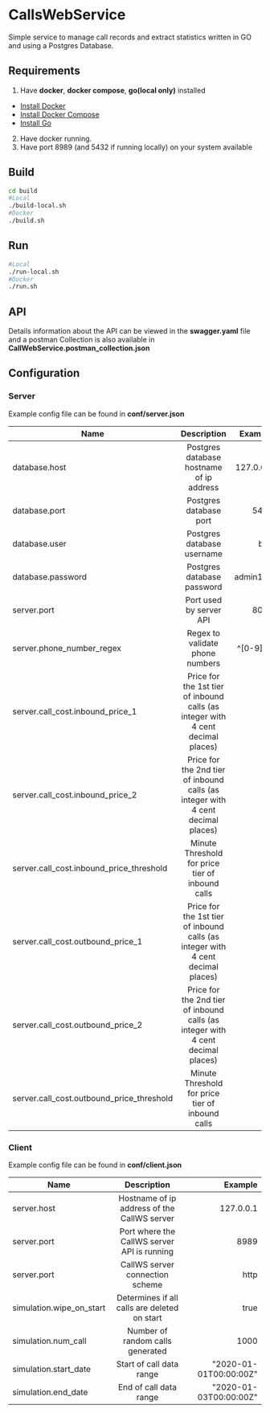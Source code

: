 # CallsWebService
Simple service to manage call records and extract statistics written in GO and using a Postgres Database.

## Requirements
1. Have **docker**, **docker compose**, **go(local only)**  installed
- [Install Docker](https://docs.docker.com/install/)
- [Install Docker Compose](https://docs.docker.com/compose/install/)
- [Install Go](https://golang.org/doc/install)
2. Have docker running.
3. Have port 8989 (and 5432 if running locally) on your system available

## Build
```bash
cd build
#Local
./build-local.sh
#Docker
./build.sh
``` 

## Run
```bash
#Local
./run-local.sh
#Docker
./run.sh
``` 

## API
Details information about the API can be viewed in the **swagger.yaml** file and a postman Collection is also available in **CallWebService.postman_collection.json**  

## Configuration

### Server
Example config file can be found in **conf/server.json**

| Name          | Description           | Example  |
| ------------- |:---------------------:| --------:|
| database.host | Postgres database hostname of ip address         | 127.0.0.1    |
| database.port | Postgres database port              |   5432    |
| database.user | Postgres database username          |    bob |
| database.password | Postgres database password          |    admin123 |
| server.port | Port used by server API       |    8080 |
| server.phone_number_regex | Regex to validate phone numbers      |    ^[0-9]+$ |
| server.call_cost.inbound_price_1 | Price for the 1st tier of inbound calls (as integer with 4 cent decimal places) |0|
|server.call_cost.inbound_price_2 | Price for the 2nd tier of inbound calls (as integer with 4 cent decimal places) |0| 
| server.call_cost.inbound_price_threshold | Minute Threshold for price tier of inbound calls |0 |
|server.call_cost.outbound_price_1 | Price for the 1st tier of inbound calls (as integer with 4 cent decimal places) |5|
|server.call_cost.outbound_price_2 | Price for the 2nd tier of inbound calls (as integer with 4 cent decimal places) |10| 
| server.call_cost.outbound_price_threshold | Minute Threshold for price tier of inbound calls | 5 | 

### Client
Example config file can be found in **conf/client.json**

| Name          | Description           | Example  |
| ------------- |:---------------------:| --------:|
| server.host | Hostname of ip address of the CallWS server | 127.0.0.1    |
| server.port | Port where the CallWS server API is running |   8989    |
| server.port | CallWS server connection scheme  | http |
| simulation.wipe_on_start | Determines if all calls are deleted on start | true |
| simulation.num_call | Number of random calls generated | 1000 |
| simulation.start_date | Start of call data range | "2020-01-01T00:00:00Z" |
| simulation.end_date | End of call data range | "2020-01-03T00:00:00Z" |
